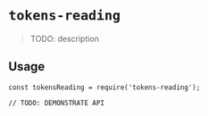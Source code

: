# `tokens-reading`

> TODO: description

## Usage

```
const tokensReading = require('tokens-reading');

// TODO: DEMONSTRATE API
```
